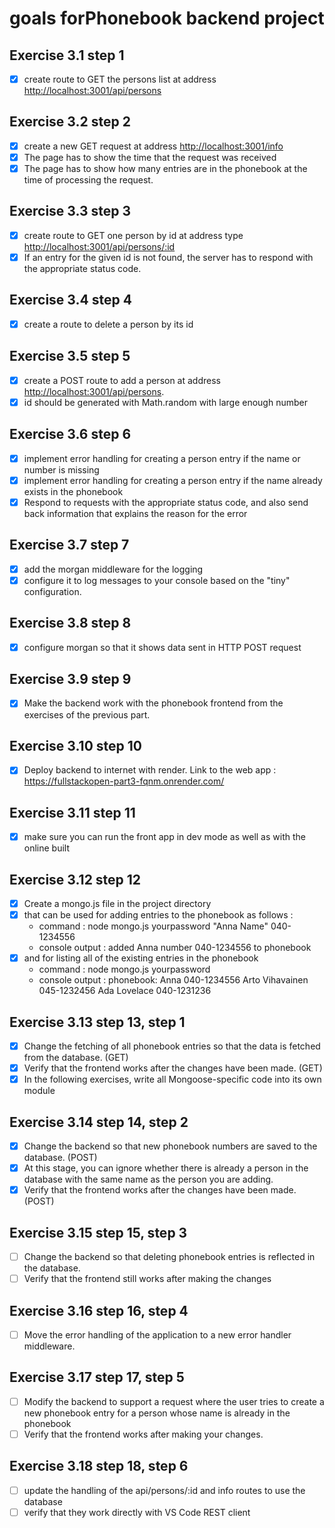 # goals forPhonebook backend project

## Exercise 3.1 step 1

- [x] create route to GET the persons list at address <http://localhost:3001/api/persons>

## Exercise 3.2 step 2

- [x] create a new GET request at address <http://localhost:3001/info>
- [x] The page has to show the time that the request was received
- [x] The page has to show how many entries are in the phonebook at the time of processing the request.

## Exercise 3.3 step 3

- [x] create route to GET one person by id at address type <http://localhost:3001/api/persons/:id>
- [x] If an entry for the given id is not found, the server has to respond with the appropriate status code.

## Exercise 3.4 step 4

- [x] create a route to delete a person by its id

## Exercise 3.5 step 5

- [x] create a POST route to add a person at address <http://localhost:3001/api/persons>.
- [x] id should be generated with Math.random with large enough number

## Exercise 3.6 step 6

- [x] implement error handling for creating a person entry if the name or number is missing
- [x] implement error handling for creating a person entry if the name already exists in the phonebook
- [x] Respond to requests with the appropriate status code, and also send back information that explains the reason for the error

## Exercise 3.7 step 7

- [x] add the morgan middleware for the logging
- [x] configure it to log messages to your console based on the "tiny" configuration.

## Exercise 3.8 step 8

- [x] configure morgan so that it shows data sent in HTTP POST request

## Exercise 3.9 step 9

- [x] Make the backend work with the phonebook frontend from the exercises of the previous part.

## Exercise 3.10 step 10

- [x] Deploy backend to internet with render. Link to the web app :
<https://fullstackopen-part3-fqnm.onrender.com/>

## Exercise 3.11 step 11

- [x] make sure you can run the front app in dev mode as well as with the online built

## Exercise 3.12 step 12

- [x] Create a mongo.js file in the project directory
- [x] that can be used for adding entries to the phonebook as follows :
  - command : node mongo.js yourpassword "Anna Name" 040-1234556
  - console output : added Anna number 040-1234556 to phonebook
- [x] and for listing all of the existing entries in the phonebook
  - command : node mongo.js yourpassword
  - console output :
        phonebook:
        Anna 040-1234556
        Arto Vihavainen 045-1232456
        Ada Lovelace 040-1231236

## Exercise 3.13 step 13, step 1

- [x] Change the fetching of all phonebook entries so that the data is fetched from the database. (GET)
- [x] Verify that the frontend works after the changes have been made. (GET)
- [x] In the following exercises, write all Mongoose-specific code into its own module

## Exercise 3.14 step 14, step 2

- [x] Change the backend so that new phonebook numbers are saved to the database. (POST)
- [x] At this stage, you can ignore whether there is already a person in the database with the same name as the person you are adding.
- [x] Verify that the frontend works after the changes have been made. (POST)

## Exercise 3.15 step 15, step 3

- [ ] Change the backend so that deleting phonebook entries is reflected in the database.
- [ ] Verify that the frontend still works after making the changes

## Exercise 3.16 step 16, step 4

- [ ] Move the error handling of the application to a new error handler middleware.

## Exercise 3.17 step 17, step 5

- [ ] Modify the backend to support a request where the user tries to create a new phonebook entry for a person whose name is already in the phonebook
- [ ] Verify that the frontend works after making your changes.

## Exercise 3.18 step 18, step 6

- [ ] update the handling of the api/persons/:id and info routes to use the database
- [ ]  verify that they work directly with VS Code REST client
